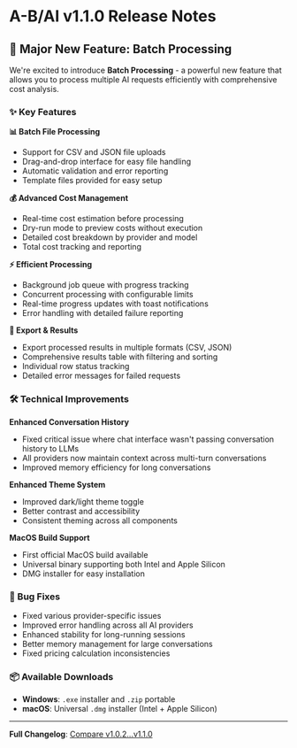 # A-B/AI v1.1.0 Release Notes

## 🚀 Major New Feature: Batch Processing

We're excited to introduce **Batch Processing** - a powerful new feature that allows you to process multiple AI requests efficiently with comprehensive cost analysis.

### ✨ Key Features

**📊 Batch File Processing**
- Support for CSV and JSON file uploads
- Drag-and-drop interface for easy file handling
- Automatic validation and error reporting
- Template files provided for easy setup

**💰 Advanced Cost Management**
- Real-time cost estimation before processing
- Dry-run mode to preview costs without execution
- Detailed cost breakdown by provider and model
- Total cost tracking and reporting

**⚡ Efficient Processing**
- Background job queue with progress tracking
- Concurrent processing with configurable limits
- Real-time progress updates with toast notifications
- Error handling with detailed failure reporting

**📁 Export & Results**
- Export processed results in multiple formats (CSV, JSON)
- Comprehensive results table with filtering and sorting
- Individual row status tracking
- Detailed error messages for failed requests

### 🛠️ Technical Improvements

**Enhanced Conversation History**
- Fixed critical issue where chat interface wasn't passing conversation history to LLMs
- All providers now maintain context across multi-turn conversations
- Improved memory efficiency for long conversations

**Enhanced Theme System**
- Improved dark/light theme toggle
- Better contrast and accessibility
- Consistent theming across all components

**MacOS Build Support**
- First official MacOS build available
- Universal binary supporting both Intel and Apple Silicon
- DMG installer for easy installation

### 🐛 Bug Fixes

- Fixed various provider-specific issues
- Improved error handling across all AI providers
- Enhanced stability for long-running sessions
- Better memory management for large conversations
- Fixed pricing calculation inconsistencies

### 📦 Available Downloads

- **Windows**: `.exe` installer and `.zip` portable
- **macOS**: Universal `.dmg` installer (Intel + Apple Silicon)

---

**Full Changelog**: [Compare v1.0.2...v1.1.0](https://github.com/skylordafk/A-B-AI/compare/v1.0.2...v1.1.0) 
